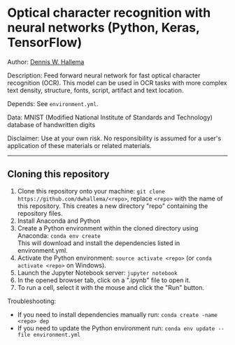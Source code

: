 # Optical character recognition with neural networks (Python, Keras, TensorFlow) 

Author: [Dennis W. Hallema](https://www.linkedin.com/in/dennishallema) 

Description: Feed forward neural network for fast optical character recognition (OCR). This model can be used in OCR tasks with more complex text density, structure, fonts, script, artifact and text location. 

Depends: See `environment.yml`.

Data: MNIST (Modified National Institute of Standards and Technology) database of handwritten digits

Disclaimer: Use at your own risk. No responsibility is assumed for a user's application of these materials or related materials. 

---

## Cloning this repository

1. Clone this repository onto your machine: 
   `git clone https://github.com/dwhallema/<repo>`, replace `<repo>` with the name of this repository. 
   This creates a new directory "repo" containing the repository files.
2. Install Anaconda and Python  
3. Create a Python environment within the cloned directory using Anaconda: `conda env create`  
   This will download and install the dependencies listed in environment.yml.  
4. Activate the Python environment: `source activate <repo>` (or `conda activate <repo>` on Windows).  
5. Launch the Jupyter Notebook server: `jupyter notebook`  
6. In the opened browser tab, click on a ".ipynb" file to open it.  
7. To run a cell, select it with the mouse and click the "Run" button.  

Troubleshooting: 

* If you need to install dependencies manually run: `conda create -name <repo> dep`  
* If you need to update the Python environment run: `conda env update --file environment.yml`  
